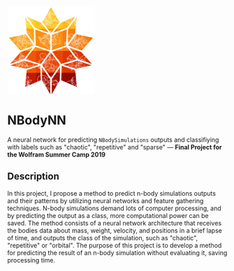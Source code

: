 <img src="./src/wolfram_spikey_b.png" width="200px;" height="200px;">

<h1>NBodyNN</h1>
<P>A neural network for predicting <code>NBodySimulations</code> outputs and classifiying with labels such as "chaotic", "repetitive" and "sparse" — <b>Final Project for the Wolfram Summer Camp 2019</b></p>

<h2>Description</h2>
<p>In this project, I propose a method to predict n-body simulations outputs and their patterns by utilizing neural networks and feature gathering techniques. N-body simulations demand lots of computer processing, and by predicting the output as a class, more computational power can be saved. The method consists of a neural network architecture that receives the bodies data about mass, weight, velocity, and positions in a brief lapse of time, and outputs the class of the simulation, such as "chaotic", "repetitive" or "orbital". The purpose of this project is to develop a method for predicting the result of an n-body simulation without evaluating it, saving processing time.</p>
